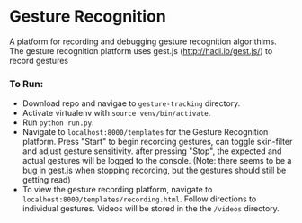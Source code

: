 # Gesture Recognition
A platform for recording and debugging gesture recognition algorithims. The gesture recognition platform uses gest.js (http://hadi.io/gest.js/) to record gestures

### To Run:
- Download repo and navigae to `gesture-tracking` directory. 
- Activate virtualenv with `source venv/bin/activate`.
- Run `python run.py`. 
- Navigate to `localhost:8000/templates` for the Gesture Recognition platform. Press "Start" to begin recording gestures, can toggle skin-filter and adjust gesture sensitivity. after pressing "Stop", the expected and actual gestures will be logged to the console. (Note: there seems to be a bug in gest.js when stopping recording, but the gestures should still be getting read)
- To view the gesture recording platform, navigate to `localhost:8000/templates/recording.html`. Follow directions to individual gestures. Videos will be stored in the the `/videos` directory. 
